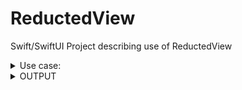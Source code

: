 # ReductedView
Swift/SwiftUI Project describing use of ReductedView

 
<details>
  <summary>Use case: </summary> 

  # Container
  ```swift
 VStack(alignment: .leading) {
            Text("Title")
                .font(.headline)
            Text("Subtitle")
                .font(.subheadline)
  }.padding()
  .redacted(reason: .placeholder)
```

 # View
```swift
Text("Title")
.redacted(reason: .placeholder)
```

</details>

<details>
<summary>OUTPUT </summary> 
  
![Simulator Screen Shot - iPhone 14 Pro - 2023-09-05 at 11 20 52](https://github.com/prateekregar/ReductedView/assets/26741028/a1f03ebb-e8c9-46cb-ab2a-7c1e41a9ea97)
</details>

